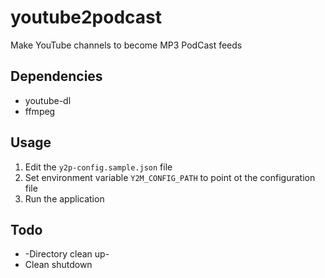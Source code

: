 # youtube2podcast
Make YouTube channels to become MP3 PodCast feeds

## Dependencies

- youtube-dl
- ffmpeg

## Usage

1. Edit the `y2p-config.sample.json` file
1. Set environment variable `Y2M_CONFIG_PATH` to point ot the configuration file
1. Run the application

## Todo

- -Directory clean up-
- Clean shutdown